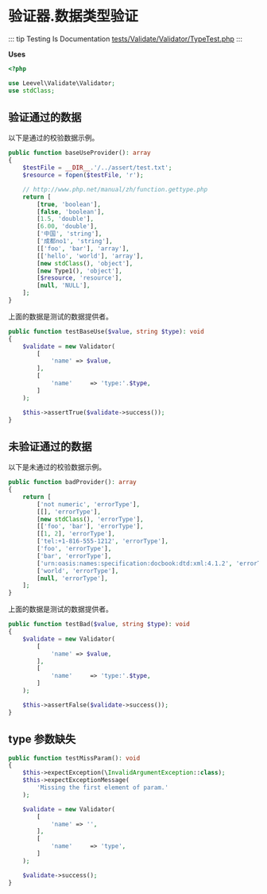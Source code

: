 # 验证器.数据类型验证

::: tip Testing Is Documentation
[tests/Validate/Validator/TypeTest.php](https://github.com/hunzhiwange/framework/blob/master/tests/Validate/Validator/TypeTest.php)
:::
    
**Uses**

``` php
<?php

use Leevel\Validate\Validator;
use stdClass;
```

## 验证通过的数据

以下是通过的校验数据示例。

``` php
public function baseUseProvider(): array
{
    $testFile = __DIR__.'/../assert/test.txt';
    $resource = fopen($testFile, 'r');

    // http://www.php.net/manual/zh/function.gettype.php
    return [
        [true, 'boolean'],
        [false, 'boolean'],
        [1.5, 'double'],
        [6.00, 'double'],
        ['中国', 'string'],
        ['成都no1', 'string'],
        [['foo', 'bar'], 'array'],
        [['hello', 'world'], 'array'],
        [new stdClass(), 'object'],
        [new Type1(), 'object'],
        [$resource, 'resource'],
        [null, 'NULL'],
    ];
}
```

上面的数据是测试的数据提供者。


``` php
public function testBaseUse($value, string $type): void
{
    $validate = new Validator(
        [
            'name' => $value,
        ],
        [
            'name'     => 'type:'.$type,
        ]
    );

    $this->assertTrue($validate->success());
}
```
    
## 未验证通过的数据

以下是未通过的校验数据示例。

``` php
public function badProvider(): array
{
    return [
        ['not numeric', 'errorType'],
        [[], 'errorType'],
        [new stdClass(), 'errorType'],
        [['foo', 'bar'], 'errorType'],
        [[1, 2], 'errorType'],
        ['tel:+1-816-555-1212', 'errorType'],
        ['foo', 'errorType'],
        ['bar', 'errorType'],
        ['urn:oasis:names:specification:docbook:dtd:xml:4.1.2', 'errorType'],
        ['world', 'errorType'],
        [null, 'errorType'],
    ];
}
```

上面的数据是测试的数据提供者。


``` php
public function testBad($value, string $type): void
{
    $validate = new Validator(
        [
            'name' => $value,
        ],
        [
            'name'     => 'type:'.$type,
        ]
    );

    $this->assertFalse($validate->success());
}
```
    
## type 参数缺失

``` php
public function testMissParam(): void
{
    $this->expectException(\InvalidArgumentException::class);
    $this->expectExceptionMessage(
        'Missing the first element of param.'
    );

    $validate = new Validator(
        [
            'name' => '',
        ],
        [
            'name'     => 'type',
        ]
    );

    $validate->success();
}
```